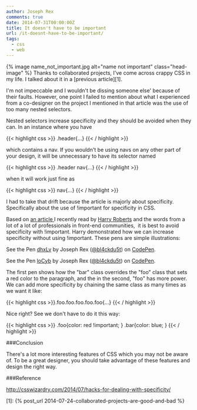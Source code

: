 ```yaml
---
author: Joseph Rex
comments: true
date: 2014-07-31T00:00:00Z
title: It doesn't have to be important
url: /it-doesnt-have-to-be-important/
tags:
  - css
  - web
---
```


{% image name_not_important.jpg  alt="name not important" class="head-image" %}
Thanks to collaborated projects, I've come across crappy CSS in my life. I talked about it in a [previous article][1].

I'm not impeccable and I wouldn't be dissing someone else' because of their faults. However, one point I failed to mention about what I experienced from a co-designer on the project I mentioned in that article was the use of too many nested selectors.

Nested selectors increase specificity and they should be avoided when they can. In an instance where you have
<!--more-->

{{< highlight css >}} .header{...} {{< / highlight >}}

which contains a nav. If you wouldn't be using navs on any other part of your design, it will be unnecessary to have its selector named

{{< highlight css >}}
.header nav{...}
{{< / highlight >}}

when it will work just fine as

{{< highlight css >}}
nav{...}
{{< / highlight >}}

I had to take that drift because the article is majorly about specificity. Specifically about the use of !important for specificity in CSS.

Based on <a href="http://csswizardry.com/2014/07/hacks-for-dealing-with-specificity/" target="_blank">an article </a>I recently read by <a href="http://twitter.com/csswizardry" target="_blank">Harry Roberts</a> and the words from a lot of a lot of professionals in front-end communities,  it is best to avoid specificity with !important. Harry demonstrated how we can increase specificity without using !important. These pens are simple illustrations:

<p data-height="268" data-theme-id="0" data-slug-hash="dhxLv" data-default-tab="result" data-user="bl4ckdu5t" class='codepen'>See the Pen <a href='http://codepen.io/bl4ckdu5t/pen/dhxLv/'>dhxLv</a> by Joseph Rex (<a href='http://codepen.io/bl4ckdu5t'>@bl4ckdu5t</a>) on <a href='http://codepen.io'>CodePen</a>.</p>
<script async src="//assets.codepen.io/assets/embed/ei.js"></script>


<p data-height="268" data-theme-id="0" data-slug-hash="loCyb" data-default-tab="result" data-user="bl4ckdu5t" class='codepen'>See the Pen <a href='http://codepen.io/bl4ckdu5t/pen/loCyb/'>loCyb</a> by Joseph Rex (<a href='http://codepen.io/bl4ckdu5t'>@bl4ckdu5t</a>) on <a href='http://codepen.io'>CodePen</a>.</p>
<script async src="//assets.codepen.io/assets/embed/ei.js"></script>
  
The first pen shows how the "bar" class overrides the "foo" class that sets a red color to the paragraph, and the in the second, "foo" has more power. We can add more specificity by chaining the same class as many times as we want it like:

{{< highlight css >}}.foo.foo.foo.foo.foo{...} {{< / highlight >}}

Nice right? See we don't have to do it this way:

{{< highlight css >}}
.foo{color: red !important; }
.bar{color: blue; }
{{< / highlight >}}

###Conclusion

There's a lot more interesting features of CSS which you may not be aware of. To be a great designer, you should take advantage of these features and design the right way.

###Reference

<a href="http://csswizardry.com/2014/07/hacks-for-dealing-with-specificity/" target="_blank">http://csswizardry.com/2014/07/hacks-for-dealing-with-specificity/</a>

 [1]: {% post_url 2014-07-24-collaborated-projects-are-good-and-bad %}
